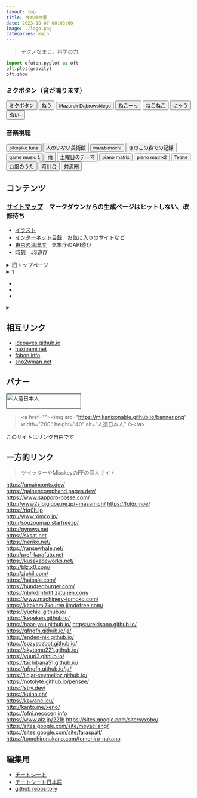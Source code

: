 ```yaml
---
layout: top
title: 月面植物園
date: 2023-10-07 00:00:00
image: ./logo.png
categories: main
---
```


<!-- <div style="
display: flex;
flex-direction: column;
align-items: center;
">
<div style="
display: flex;
flex-direction: column;
align-items: center;
justify-content: center;
background-color: #333;
border-radius: 3em 3em 0em 0em;
max-width: 400px
">
<img src="logo5.png" style="width: min(100px, 90%)"/>
Mikanixonableの自己紹介（略式）
<p>
2016年ごろから、インターネット上で「みかぶる」と名乗り、絵や音楽や小説などを投稿しています。言及されると喜びます<br/>
連絡: TwteerのDM/mikanixonable1@gmail.com
</p>
</div></div><br> -->

<blockquote>
  <p id="quote">テクノなまこ、科学の力</p>
</blockquote>


~~~python
import ofuton.pyplot as oft
oft.plot(gravity)
oft.show
~~~

  ### ミクボタン（音が鳴ります）
  <div class="mikuButton">
    <button onclick="btn('1.mp3', this)">ミクボタン</button>
    <button onclick="btn('2.mp3', this)">ねう</button>
    <button onclick="btn('3.mp3', this)">Mazurek Dąbrowskiego</button>
    <button onclick="btn('4.mp3', this)">ねこーっ</button>
    <button onclick="btn('5.mp3', this)">ねこねこ</button>
    <button onclick="btn('6.mp3', this)">にゃう</button>
    <button onclick="btn('7.mp3', this)">ぬい~</button>
  </div>

  ### 音楽視聴
  <div class="musicButton">
    <button onclick="btn('8.mp3', this)">pikopiko tune</button>
    <button onclick="btn('9.mp3', this)">人のいない美術館</button>
    <button onclick="btn('10.mp3', this)">warabimochi</button>
    <button onclick="btn('11.mp3', this)">きのこの森での記録</button>
    <button onclick="btn('12.mp3', this)">game music 1</button>
    <button onclick="btn('13.mp3', this)">雨</button>
    <button onclick="btn('14.mp3', this)">土曜日のテーマ</button>
    <button onclick="btn('15.mp3', this)">piano matrix</button>
    <button onclick="btn('16.mp3', this)">piano matrix2</button>
    <button onclick="btn('17.mp3', this)">Tetete</button>
    <button onclick="btn('18.mp3', this)">台風のうた</button>
    <button onclick="btn('19.mp3', this)">時計台</button>
    <button onclick="btn('20.mp3', this)">対流圏</button>
  </div>

## コンテンツ
### [サイトマップ](1)　マークダウンからの生成ページはヒットしない、改修待ち

- [イラスト](129)
- [インターネット目録](128)　お気に入りのサイトなど
- [東京の温湿度](29)　気象庁のAPI遊び
- [時刻](28)　JS遊び



<details>
<summary>旧トップページ</summary>

  - [2代目トップ](100)
  - 3代目トップ
    - [3代目トップa](104)
    - [3代目トップb](105)
    - [3代目トップc](107)
    - [3代目トップd](108)
    - [3代目トップe](109)
    - [3代目トップe](115)
  - [4代目トップ](116) 
  - [5代目トップ](106)
  - 6代目トップ
    - [6代目トップ](126)
    - [6代目トップ](127)
</details>


<details>
<summary>1</summary>

- [140](140)
- [141](141)
- [142](142)
- [notes](notes)
</details>

 - []()
 - []()
 - []()


<details>
<summary></summary>
</details>





## 相互リンク
- [ideoaves.github.io](https://ideoaves.github.io/)
- [haxibami.net](https://haxibami.net/)
- [fabon.info](https://fabon.info)
- [sno2wman.net](https://sno2wman.net/)

## バナー
<a href=""><img src="https://mikanixonable.github.io/banner.png" width="200" height="40" alt="人造日本人" /></a>  
>&lt;a href="">&lt;img src="https://mikanixonable.github.io/banner.png" width="200" height="40" alt="人造日本人" />&lt;/a>

このサイトはリンク自由です


## 一方的リンク
>ツイッターやMisskeyのFFの個人サイト

https://qmainconts.dev/  
https://gainencomphand.pages.dev/  
https://www.sapporo-posse.com/  
http://www2s.biglobe.ne.jp/~masamich/ 
https://foldr.moe/  
https://riq0h.jp  
http://www.ximco.jp/  
http://souzoumap.starfree.jp/  
http://nymwa.net   
https://sksat.net  
https://neriko.net/  
https://ransewhale.net/  
http://pref-karafuto.net  
https://kusakabeworks.net/  
http://blz.x0.com/  
http://ziphil.com/  
https://haibala.com/  
https://hundredburger.com/  
https://nbrkdrnfnht.zatunen.com/  
https://www.machinery-tomoko.com/  
https://kitakami7kouren.jimdofree.com/  
https://yuchiki.github.io/  
https://kepeken.github.io/  
https://haar-you.github.io/ 
https://reirisono.github.io/  
https://gfngfn.github.io/ja/   
https://enden-nix.github.io/  
https://sozysozbot.github.io/  
https://skytomo221.github.io/  
https://yuuri3.github.io/  
https://tachibana51.github.io/  
https://gfngfn.github.io/ja/  
https://licjar-xeymelloz.github.io/  
https://notolyte.github.io/pensee/  
https://strv.dev/  
https://kuina.ch/  
https://kawane.icu/  
http://kanto.me/xeno/  
https://ofni.necocen.info  
https://www.alz.jp/221b
https://sites.google.com/site/syxobo/  
https://sites.google.com/site/moyacilang/  
https://sites.google.com/site/faraspalt/  
https://tomohironakano.com/tomohiro-nakano  


## 編集用
- [チートシート]([https://github.com/pages-themes/leap-day/blob/master/index.md](https://itopaloglu83.github.io/Jekyll-Markdown-Cheat-Sheet/))
- [チートシート日本語](https://gist.github.com/mignonstyle/083c9e1651d7734f84c99b8cf49d57fa)
- [github repository](https://github.com/Mikanixonable/Mikanixonable.github.io)


